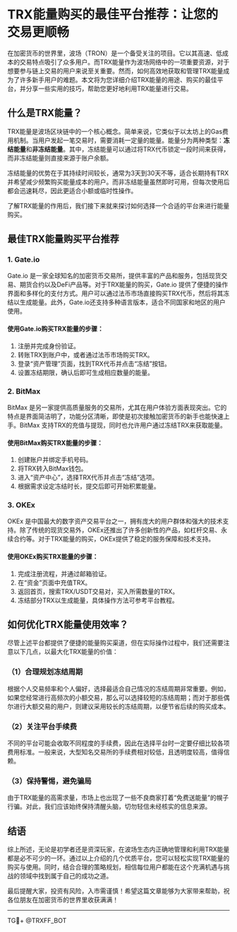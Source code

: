 # TRX能量购买的最佳平台推荐：让您的交易更顺畅

在加密货币的世界里，波场（TRON）是一个备受关注的项目。它以其高速、低成本的交易特点吸引了众多用户。而TRX能量作为波场网络中的一项重要资源，对于想要参与链上交易的用户来说至关重要。然而，如何高效地获取和管理TRX能量成为了许多新手用户的难题。本文将为您详细介绍TRX能量的用途、购买的最佳平台，并分享一些实用的技巧，帮助您更好地利用TRX能量进行交易。

## 什么是TRX能量？

TRX能量是波场区块链中的一个核心概念。简单来说，它类似于以太坊上的Gas费用机制。当用户发起一笔交易时，需要消耗一定量的能量。能量分为两种类型：**冻结能量**和**非冻结能量**。其中，冻结能量可以通过将TRX代币锁定一段时间来获得，而非冻结能量则直接来源于账户余额。

冻结能量的优势在于其持续时间较长，通常为3天到30天不等，适合长期持有TRX并希望减少频繁购买能量成本的用户。而非冻结能量虽然即时可用，但每次使用后都会迅速耗尽，因此更适合小额或临时性操作。

了解TRX能量的作用后，我们接下来就来探讨如何选择一个合适的平台来进行能量购买。

## 最佳TRX能量购买平台推荐

### 1. **Gate.io**
Gate.io 是一家全球知名的加密货币交易所，提供丰富的产品和服务，包括现货交易、期货合约以及DeFi产品等。对于TRX能量的购买，Gate.io 提供了便捷的操作界面和多样化的支付方式。用户可以通过法币市场直接购买TRX代币，然后将其冻结以生成能量。此外，Gate.io还支持多种语言版本，适合不同国家和地区的用户使用。

#### 使用Gate.io购买TRX能量的步骤：
1. 注册并完成身份验证。
2. 转账TRX到账户中，或者通过法币市场购买TRX。
3. 登录“资产管理”页面，找到TRX代币并点击“冻结”按钮。
4. 设置冻结期限，确认后即可生成相应数量的能量。

### 2. **BitMax**
BitMax 是另一家提供高质量服务的交易所，尤其在用户体验方面表现突出。它的特点是界面简洁明了，功能分区清晰，即使是初次接触加密货币的新手也能快速上手。BitMax 支持TRX的充值与提现，同时也允许用户通过冻结TRX来获取能量。

#### 使用BitMax购买TRX能量的步骤：
1. 创建账户并绑定手机号码。
2. 将TRX转入BitMax钱包。
3. 进入“资产中心”，选择TRX代币并点击“冻结”选项。
4. 根据需求设定冻结时长，提交后即可开始积累能量。

### 3. **OKEx**
OKEx 是中国最大的数字资产交易平台之一，拥有庞大的用户群体和强大的技术支持。除了传统的现货交易外，OKEx还推出了许多创新性的产品，如杠杆交易、永续合约等。对于TRX能量的购买，OKEx提供了稳定的服务保障和技术支持。

#### 使用OKEx购买TRX能量的步骤：
1. 完成注册流程，并通过邮箱验证。
2. 在“资金”页面中充值TRX。
3. 返回首页，搜索TRX/USDT交易对，买入所需数量的TRX。
4. 冻结部分TRX以生成能量，具体操作方法可参考平台教程。

## 如何优化TRX能量使用效率？

尽管上述平台都提供了便捷的能量购买渠道，但在实际操作过程中，我们还需要注意以下几点，以最大化TRX能量的价值：

### （1）合理规划冻结周期
根据个人交易频率和个人偏好，选择最适合自己情况的冻结周期非常重要。例如，如果您经常进行高频次的小额交易，那么可以选择较短的冻结周期；而对于那些偶尔进行大额交易的用户，则建议采用较长的冻结周期，以便节省后续的购买成本。

### （2）关注平台手续费
不同的平台可能会收取不同程度的手续费，因此在选择平台时一定要仔细比较各项费用标准。一般来说，大型知名交易所的手续费相对较低，且透明度较高，值得信赖。

### （3）保持警惕，避免骗局
由于TRX能量的高需求量，市场上也出现了一些不良商家打着“免费送能量”的幌子行骗。对此，我们应该始终保持清醒头脑，切勿轻信未经核实的信息来源。

## 结语

综上所述，无论是初学者还是资深玩家，在波场生态内正确地管理和利用TRX能量都是必不可少的一环。通过以上介绍的几个优质平台，您可以轻松实现TRX能量的购买与使用。同时，结合合理的策略规划，相信每位用户都能在这个充满机遇与挑战的领域中找到属于自己的成功之道。

最后提醒大家，投资有风险，入市需谨慎！希望这篇文章能够为大家带来帮助，祝各位朋友在加密货币的世界里收获满满！

---

TG💪+ @TRXFF_BOT